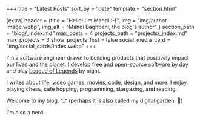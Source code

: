 +++
title = "Latest Posts"
sort_by = "date"
template = "section.html"

[extra]
header = {title = "Hello! I'm Mahdi :-)", img = "img/author-image.webp", img_alt = "Mahdi Baghbani, the blog's author" }
section_path = "blog/_index.md"
max_posts = 4
projects_path = "projects/_index.md"
max_projects = 3
show_projects_first = false
social_media_card = "img/social_cards/index.webp"
+++

I'm a software engineer drawn to building products that positively impact our lives and the planet.
I develop free and open-source software by day and play [League of Legends](https://www.leagueoflegends.com) by night.

I writes about life, video games, movies, code, design, and more. I enjoy playing chess, cafe hopping, programming, stargazing, and reading.

Welcome to my blog. ^_^ (perhaps it is also called my digital garden. 🌱)

I'm also a nerd.
